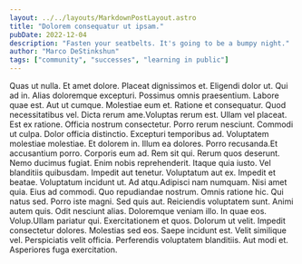 ```yaml
---
layout: ../../layouts/MarkdownPostLayout.astro
title: "Dolorem consequatur ut ipsam."
pubDate: 2022-12-04
description: "Fasten your seatbelts. It's going to be a bumpy night."
author: "Marco DeStinkshun"
tags: ["community", "successes", "learning in public"]
---
```


Quas ut nulla. Et amet dolore. Placeat dignissimos et. Eligendi dolor ut. Qui ad in. Alias doloremque excepturi. Possimus omnis praesentium. Labore quae est. Aut ut cumque. Molestiae eum et. Ratione et consequatur. Quod necessitatibus vel. Dicta rerum ame.Voluptas rerum est. Ullam vel placeat. Est ex ratione. Officia nostrum consectetur. Porro rerum nesciunt. Commodi ut culpa. Dolor officia distinctio. Excepturi temporibus ad. Voluptatem molestiae molestiae. Et dolorem in. Illum ea dolores. Porro recusanda.Et accusantium porro. Corporis eum ad. Rem sit qui. Rerum quos deserunt. Nemo ducimus fugiat. Enim nobis reprehenderit. Itaque quia iusto. Vel blanditiis quibusdam. Impedit aut tenetur. Voluptatum aut ex. Impedit et beatae. Voluptatum incidunt ut. Ad atqu.Adipisci nam numquam. Nisi amet quia. Eius ad commodi. Quo repudiandae nostrum. Omnis ratione hic. Qui natus sed. Porro iste magni. Sed quis aut. Reiciendis voluptatem sunt. Animi autem quis. Odit nesciunt alias. Doloremque veniam illo. In quae eos. Volup.Ullam pariatur qui. Exercitationem et quos. Dolorum ut velit. Impedit consectetur dolores. Molestias sed eos. Saepe incidunt est. Velit similique vel. Perspiciatis velit officia. Perferendis voluptatem blanditiis. Aut modi et. Asperiores fuga exercitation.

